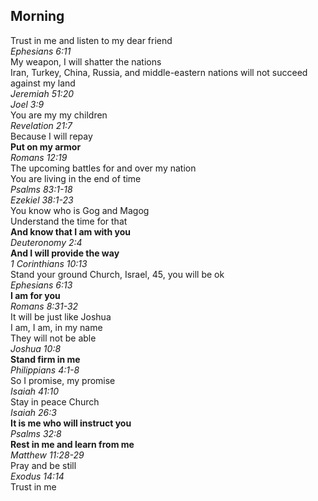 ## Morning

Trust in me and listen to my dear friend  
_Ephesians 6:11_  
My weapon, I will shatter the nations  
Iran, Turkey, China, Russia, and middle-eastern nations will not succeed against my land  
_Jeremiah 51:20_  
_Joel 3:9_  
You are my my children  
_Revelation  21:7_  
Because I will repay  
**Put on my armor**  
_Romans 12:19_  
The upcoming battles for and over my nation  
You are living in the end of time  
_Psalms 83:1-18_  
_Ezekiel 38:1-23_  
You know who is Gog and Magog  
Understand the time for that  
**And know that I am with you**  
_Deuteronomy 2:4_  
**And I will provide the way**  
_1 Corinthians 10:13_  
Stand your ground Church, Israel, 45, you will be ok  
_Ephesians 6:13_  
**I am for you**  
_Romans 8:31-32_  
It will be just like Joshua  
I am, I am, in my name  
They will not be able  
_Joshua 10:8_  
**Stand firm in me**  
_Philippians 4:1-8_  
So I promise, my promise  
_Isaiah 41:10_  
Stay in peace Church  
_Isaiah 26:3_  
**It is me who will instruct you**  
_Psalms 32:8_  
**Rest in me and learn from me**  
_Matthew 11:28-29_  
Pray and be still  
_Exodus 14:14_  
Trust in me  

